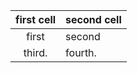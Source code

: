 
| first cell | second cell |
|:----------:| ----------- |
| first      | second      |
| third.     | fourth.     |









